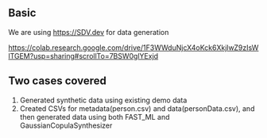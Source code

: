 ## Basic 
We are using https://SDV.dev for data generation

https://colab.research.google.com/drive/1F3WWduNjcX4oKck6XkjlwZ9zIsWlTGEM?usp=sharing#scrollTo=7BSW0glYExjd


## Two cases covered
1. Generated synthetic data using existing demo data
2. Created CSVs for metadata(person.csv) and data(personData.csv), and then generated data using both FAST_ML and GaussianCopulaSynthesizer